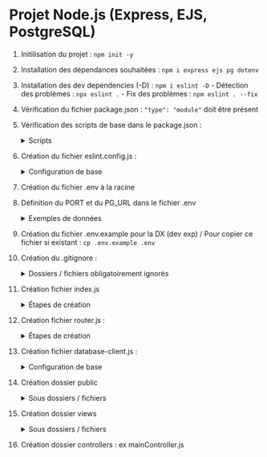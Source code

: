 # Projet Node.js (Express, EJS, PostgreSQL)

1. Initilisation du projet : `npm init -y`
2. Installation des dépendances souhaitées : `npm i express ejs pg dotenv`
3. Installation des dev dependencies (-D) : `npm i eslint -D` - Détection des problèmes : `npx eslint .` - Fix des problèmes : `npm eslint . --fix`
4. Vérification du fichier package.json : `"type": "module"` doit être présent
5. Vérification des scripts de base dans le package.json :
   <details><summary>Scripts</summary>

    - `"start": "node index.js"`
    - `"dev": "node --watch index.js"`
    </details>
6. Création du fichier eslint.config.js :
    <details><summary>Configuration de base</summary>

    ```js
    import js from "@eslint/js";
    import globals from "globals";
    export default [
    js.configs.recommended,
    {
        languageOptions: {
        globals: {
            ...globals.browser,
            ...globals.node
        },
         },
        rules: {
        "semi": "error",
        "indent": ["error", 2],
        }
    }
    ];
    ```

    </details>
7. Création du fichier .env à la racine
8. Définition du PORT et du PG_URL dans le fichier .env
   <details><summary>Exemples de données</summary>

    - `PORT=3000`
    - `PG_URL=postgres://nomdatabase:motdepasse@localhost:5432/nomdatabase`
    </details>
9. Création du fichier .env.example pour la DX (dev exp) / Pour copier ce fichier si existant : `cp .env.example .env`
10. Création du .gitignore :
    <details><summary>Dossiers / fichiers obligatoirement ignorés</summary>

      - node_modules/
      - .env
    </details>
11. Création fichier index.js
    <details><summary>Étapes de création</summary>

    - Importation des fonctions obligatoires pour le fonctionnement dans l'index.js :
       - `import "dotenv/config";`
       - `import express from "express";`
       - `import path from "node:path";`
       - `import router from "./router.js";`
    - Création du serveur de l'app dans l'index.js : `const app = express();`
    - Configuration du moteur de rendu (view engine) dans l'index.js : `app.set("view engine", "ejs");`
    - Configuration de la localisation du dossier des vues dans l'index.js : `app.set("views", path.join(import.meta.dirname, "views"));`
    - Configuration du dossier d'assets statiques (public) dans l'index.js : `app.use(express.static(path.join(import.meta.dirname, "public")));`
    - Configuration bodyparser pour express (rendre le req.body récupérable) dans l'index.js : `app.use(express.urlencoded({ extended: true }));`
    - Utilisation du router dans l'index.js : `app.use(router);`
    - Lancement du serveur avec fallback de secours dans l'index.js : `const port = process.env.PORT || 3000;` // process.env.PARAM permet de faire appel à tout paramètre défini dans le .env
    - Mise en place de l'écoute de serveur dans l'index.js : ``app.listen(port, () => { console.log(`Server started at http://localhost:${port}`); });``
    </details>
12. Création fichier router.js :
    <details><summary>Étapes de création</summary>

    ```js
    // Import du système de router
    import { Router } from "express";

    // PRE-REQUIS=CONTROLLERS - Import des méthodes de controlleurs 
    import * as mainController from "./controllers/main.controller.js";
    import * as promoController from "./controllers/promos.controller.js";
    import * as studentController from "./controllers/students.controller.js";

    // Créer un routeur
    const router = Router();

    // Exemples de configurations du routeur
    router.get("/", mainController.renderHomePage);

    router.get("/admin/promos/add", promoController.renderPromoCreationPage);
    router.post("/admin/promos/add", promoController.handlePromoForm);

    // 404 Middleware - APRES les routes (possibilité de l'ajouter dans l'index.js APRES le routeur)
    router.use((req, res) => {
      res.status(404).render("404");
    });

    // Exporter le router
    export default router;
    ```

    </details>
13. Création fichier database-client.js :
    <details><summary>Configuration de base</summary>

    ```js
    // Charge les variables d'environnement
    import "dotenv/config";

    // Import du module PG
    import pg from "pg";

    // Créer un client de connexion (tunnel) vers notre base de données PostgreSQL
    const client = new pg.Client(process.env.PG_URL);

    // Ouvrir la connexion
    client.connect();

    // Exporter cette connexion, pour s'en servir dans d'autres fichiers
    export default client;
    ```

    </details>
14. Création dossier public
    <details><summary>Sous dossiers / fichiers</summary>

      - dossier css
      - dossier images
      - fichier favicon.ico
    </details>
15. Création dossier views
    <details><summary>Sous dossiers / fichiers</summary>

      - dossier partials
      - fichiers views
    </details>
17. Création dossier controllers : ex mainController.js
